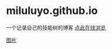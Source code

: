 # miluluyo.github.io
一个记录自己的技能树的博客
[点此在线浏览](https://miluluyo.github.io/)

[图片](https://raw.githubusercontent.com/miluluyo/photo_gallery/master/blog.jpg)
